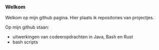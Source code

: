 ### Welkom

Welkom op mijn github pagina. Hier plaats ik repositories van projectjes.

Op mijn github staan:

- uitwerkingen van codeeropdrachten in Java, Bash en Rust
- bash scripts
  
